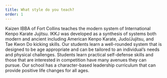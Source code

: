 ```yaml
---
title: What style do you teach?
order: 1
---
```



Kaizen IBBA of Fort Collins teaches the modern system of International Kenpo Karate Jujitsu. IKKJ was developed as a synthesis of systems both modern and ancient including American Kenpo Karate, Judo/Jujitsu, and Tae Kwon Do kicking skills. Our students learn a well-rounded system that is designed to be age appropriate and can be tailored to an individual’s needs and physical challenges. Students learn practical self-defense skills and those that are interested in competition have many avenues they can pursue. Our school has a character-based leadership curriculum that can provide positive life changes for all ages.